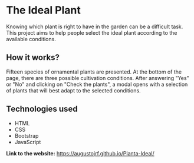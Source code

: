 # The Ideal Plant

Knowing which plant is right to have in the garden can be a difficult task. This project aims to help people select the ideal plant according to the available conditions.

## How it works?

Fifteen species of ornamental plants are presented. At the bottom of the page, there are three possible cultivation conditions. After answering "Yes" or "No" and clicking on "Check the plants", a modal opens with a selection of plants that will best adapt to the selected conditions.

## Technologies used

- HTML
- CSS
- Bootstrap
- JavaScript

**Link to the website:** https://augustojrf.github.io/Planta-Ideal/
